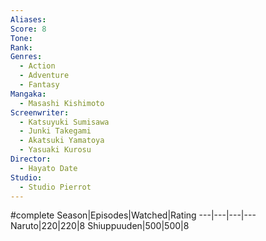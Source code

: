 ```yaml
---
Aliases:
Score: 8
Tone: 
Rank:
Genres:
  - Action
  - Adventure
  - Fantasy
Mangaka:
  - Masashi Kishimoto
Screenwriter:
  - Katsuyuki Sumisawa
  - Junki Takegami
  - Akatsuki Yamatoya
  - Yasuaki Kurosu
Director:
  - Hayato Date
Studio:
  - Studio Pierrot
---
```

#complete
Season|Episodes|Watched|Rating
---|---|---|---
Naruto|220|220|8
Shiuppuuden|500|500|8
